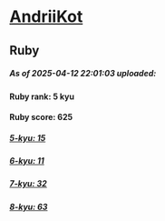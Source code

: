 # [AndriiKot](https://www.codewars.com/users/AndriiKot) 
## Ruby

##### As of 2025-04-12 22:01:03 uploaded:

#### Ruby rank: 5 kyu

#### Ruby score: 625

##### [5-kyu: 15](https://github.com/AndriiKot/Ruby__CodeWars/tree/main/kyu-5)

##### [6-kyu: 11](https://github.com/AndriiKot/Ruby__CodeWars/tree/main/kyu-6)

##### [7-kyu: 32](https://github.com/AndriiKot/Ruby__CodeWars/tree/main/kyu-7)

##### [8-kyu: 63](https://github.com/AndriiKot/Ruby__CodeWars/tree/main/kyu-8)

